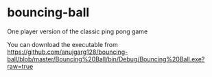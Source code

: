 bouncing-ball
=============

One player version of the classic ping pong game

You can download the executable from https://github.com/anujgarg128/bouncing-ball/blob/master/Bouncing%20Ball/bin/Debug/Bouncing%20Ball.exe?raw=true
